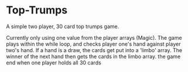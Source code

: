 # Top-Trumps
A simple two player, 30 card top trumps game.

Currently only using one value from the player arrays (Magic). 
The game plays within the while loop, and checks player one's hand against player two's hand.
If a hand is a draw, the cards get put into a 'limbo' array.
The winner of the next hand then gets the cards in the limbo array.
the game end when one player holds all 30 cards

